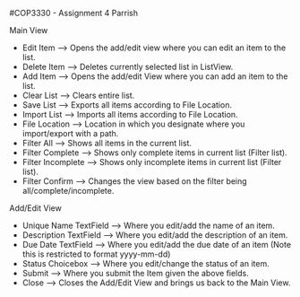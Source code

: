 #COP3330 - Assignment 4 Parrish

Main View
* Edit Item --> Opens the add/edit view where you can edit an item to the list.
* Delete Item --> Deletes currently selected list in ListView.
* Add Item --> Opens the add/edit View where you can add an item to the list.
* Clear List --> Clears entire list.
* Save List --> Exports all items according to File Location.
* Import List --> Imports all items according to File Location.
* File Location --> Location in which you designate where you import/export with a path.
* Filter All --> Shows all items in the current list.
* Filter Complete --> Shows only complete items in current list (Filter list).
* Filter Incomplete --> Shows only incomplete items in current list (Filter list).
* Filter Confirm --> Changes the view based on the filter being all/complete/incomplete.

Add/Edit View
* Unique Name TextField --> Where you edit/add the name of an item.
* Description TextField --> Where you edit/add the description of an item.
* Due Date TextField --> Where you edit/add the due date of an item (Note this is restricted to format yyyy-mm-dd)
* Status Choicebox --> Where you edit/change the status of an item.
* Submit --> Where you submit the Item given the above fields.
* Close --> Closes the Add/Edit View and brings us back to the Main View.